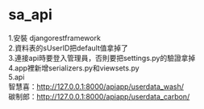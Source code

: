 # sa_api
1.安裝 djangorestframework<br>
2.資料表的sUserID把default值拿掉了<br>
3.連接api時要登入管理員，否則要把settings.py的驗證拿掉<br>
4.app裡新增serializers.py和viewsets.py<br>
5.api<br>
  智慧喜：http://127.0.0.1:8000/apiapp/userdata_wash/<br>
  碳制郎：http://127.0.0.1:8000/apiapp/userdata_carbon/<br>
